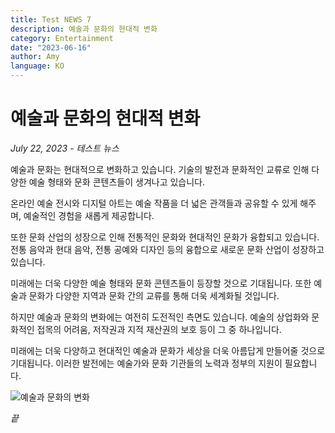 ```yaml
---
title: Test NEWS 7
description: 예술과 문화의 현대적 변화
category: Entertainment
date: "2023-06-16"
author: Amy
language: KO
---
```


# 예술과 문화의 현대적 변화

_July 22, 2023 - 테스트 뉴스_

예술과 문화는 현대적으로 변화하고 있습니다. 기술의 발전과 문화적인 교류로 인해 다양한 예술 형태와 문화 콘텐츠들이 생겨나고 있습니다.

온라인 예술 전시와 디지털 아트는 예술 작품을 더 넓은 관객들과 공유할 수 있게 해주며, 예술적인 경험을 새롭게 제공합니다.

또한 문화 산업의 성장으로 인해 전통적인 문화와 현대적인 문화가 융합되고 있습니다. 전통 음악과 현대 음악, 전통 공예와 디자인 등의 융합으로 새로운 문화 산업이 성장하고 있습니다.

미래에는 더욱 다양한 예술 형태와 문화 콘텐츠들이 등장할 것으로 기대됩니다. 또한 예술과 문화가 다양한 지역과 문화 간의 교류를 통해 더욱 세계화될 것입니다.

하지만 예술과 문화의 변화에는 여전히 도전적인 측면도 있습니다. 예술의 상업화와 문화적인 접목의 어려움, 저작권과 지적 재산권의 보호 등이 그 중 하나입니다.

미래에는 더욱 다양하고 현대적인 예술과 문화가 세상을 더욱 아름답게 만들어줄 것으로 기대됩니다. 이러한 발전에는 예술가와 문화 기관들의 노력과 정부의 지원이 필요합니다.

![예술과 문화의 변화](https://images.unsplash.com/flagged/photo-1572392640988-ba48d1a74457?ixlib=rb-4.0.3&ixid=M3wxMjA3fDB8MHxzZWFyY2h8M3x8YXJ0fGVufDB8fDB8fHww&auto=format&fit=crop&w=500&q=60)

_끝_
